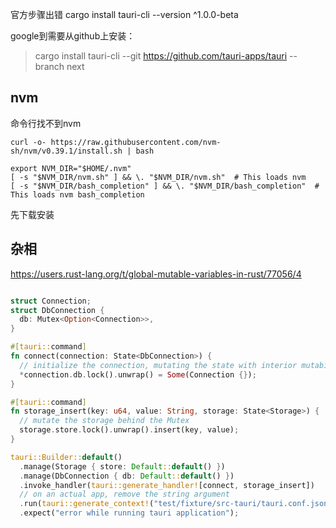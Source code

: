 
官方步骤出错
cargo install tauri-cli --version ^1.0.0-beta

google到需要从github上安装：
> cargo install tauri-cli --git https://github.com/tauri-apps/tauri --branch next

## nvm 
命令行找不到nvm 
~~~shell
curl -o- https://raw.githubusercontent.com/nvm-sh/nvm/v0.39.1/install.sh | bash

export NVM_DIR="$HOME/.nvm"
[ -s "$NVM_DIR/nvm.sh" ] && \. "$NVM_DIR/nvm.sh"  # This loads nvm
[ -s "$NVM_DIR/bash_completion" ] && \. "$NVM_DIR/bash_completion"  # This loads nvm bash_completion
~~~
先下载安装


## 杂相

https://users.rust-lang.org/t/global-mutable-variables-in-rust/77056/4

~~~rust

struct Connection;
struct DbConnection {
  db: Mutex<Option<Connection>>,
}

#[tauri::command]
fn connect(connection: State<DbConnection>) {
  // initialize the connection, mutating the state with interior mutability
  *connection.db.lock().unwrap() = Some(Connection {});
}

#[tauri::command]
fn storage_insert(key: u64, value: String, storage: State<Storage>) {
  // mutate the storage behind the Mutex
  storage.store.lock().unwrap().insert(key, value);
}

tauri::Builder::default()
  .manage(Storage { store: Default::default() })
  .manage(DbConnection { db: Default::default() })
  .invoke_handler(tauri::generate_handler![connect, storage_insert])
  // on an actual app, remove the string argument
  .run(tauri::generate_context!("test/fixture/src-tauri/tauri.conf.json"))
  .expect("error while running tauri application");

~~~